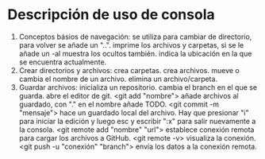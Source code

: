 # Descripción de uso de consola

1. Conceptos básios de navegación:
<cd> se utiliza para cambiar de directorio, para volver se añade un "..".
<ls> imprime los archivos y carpetas, si se le añade un -al muestra los ocultos también.
<pwd> indica la ubicación en la que se encuentra actualmente.
2. Crear directorios y archivos:
<mkdir> crea carpetas.
<touch> crea archivos.
<mv> mueve o cambia el nombre de un archivo.
<rm> elimina un archivo/carpeta.
3. Guardar archivos:
<git init> inicializa un repositorio.
<branch> cambia el branch en el que se guarda.
<vim> abre el editor de git.
<git add "nombre"> añade archivos al guardado, con "." en el nombre añade TODO.
<git commit -m "mensaje"> hace un guardado local del archivo. Hay que presionar "i" para iniciar la edición y luego esc y escribir ":x" para salir nuevamente a la consola.
<git remote add "nombre" "url"> establece conexión remota para cargar los archivos a GitHub.
<git remote -v> visualiza la conexión.
<git push -u "conexión" "branch"> envía los datos a la conexión remota.
